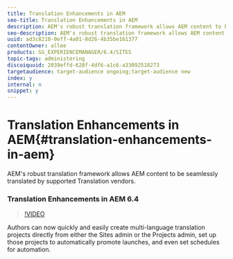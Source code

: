 ```yaml
---
title: Translation Enhancements in AEM
seo-title: Translation Enhancements in AEM
description: AEM's robust translation framework allows AEM content to be seamlessly translated by supported Translation vendors.
seo-description: AEM's robust translation framework allows AEM content to be seamlessly translated by supported Translation vendors.
uuid: ad3c8210-0eff-4a01-8d26-4b35be161377
contentOwner: allee
products: SG_EXPERIENCEMANAGER/6.4/SITES
topic-tags: administering
discoiquuid: 2039effd-628f-4df6-a1c6-a33092518273
targetaudience: target-audience ongoing;target-audience new
index: y
internal: n
snippet: y
---
```


# Translation Enhancements in AEM{#translation-enhancements-in-aem}

AEM's robust translation framework allows AEM content to be seamlessly translated by supported Translation vendors.

### Translation Enhancements in AEM 6.4

>[!VIDEO](https://video.tv.adobe.com/v/21309?quality=9)

Authors can now quickly and easily create multi-language translation projects directly from either the Sites admin or the Projects admin, set up those projects to automatically promote launches, and even set schedules for automation.
